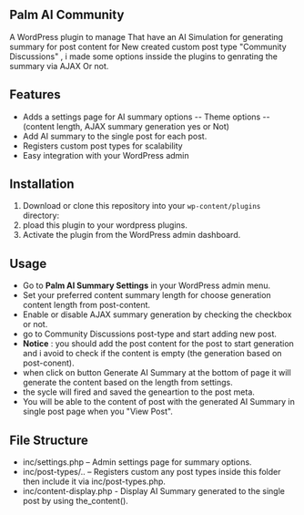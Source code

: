 ## Palm AI Community

A WordPress plugin to manage That have an AI Simulation for generating summary for post content for New created custom post type "Community Discussions" ,
i made some options insside the plugins to genrating the summary via AJAX Or not.


## Features

- Adds a settings page for AI summary options -- Theme options -- (content length, AJAX summary generation yes or Not)
- Add  AI summary to the single post for each post.
- Registers custom post types for scalability
- Easy integration with your WordPress admin

## Installation

1. Download or clone this repository into your `wp-content/plugins` directory:
2. pload this plugin to your wordpress plugins.
3. Activate the plugin from the WordPress admin dashboard.

## Usage

- Go to **Palm AI Summary Settings** in your WordPress admin menu.
- Set your preferred content summary length for choose generation content length from post-content.
- Enable or disable AJAX summary generation by checking the checkbox or not.
- go to Community Discussions post-type and start adding new post.
- **Notice** : you should add the post content for the post to start generation and i avoid to check if the content is empty (the generation based on post-conent).
- when click on button Generate AI Summary at the bottom of page it will generate the content based on the length from settings.
- the sycle will fired and saved the geneartion to the post meta.
- You will be able to the content of post with the generated AI Summary in single post page when you "View Post".

## File Structure

- inc/settings.php – Admin settings page for summary options.
- inc/post-types/.. – Registers custom any post types inside this folder then include it via inc/post-types.php.
- inc/content-display.php - Display AI Summary generated to the single post by using the_content().

